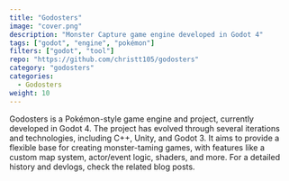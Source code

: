 ```yaml
---
title: "Godosters"
image: "cover.png"
description: "Monster Capture game engine developed in Godot 4"
tags: ["godot", "engine", "pokémon"]
filters: ["godot", "tool"]
repo: "https://github.com/christt105/godosters"
category: "godosters"
categories:
  - Godosters
weight: 10
---
```

Godosters is a Pokémon-style game engine and project, currently developed in Godot 4. The project has evolved through several iterations and technologies, including C++, Unity, and Godot 3. It aims to provide a flexible base for creating monster-taming games, with features like a custom map system, actor/event logic, shaders, and more. For a detailed history and devlogs, check the related blog posts.
